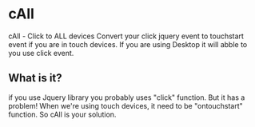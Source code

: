 cAll 
====

cAll - Click to ALL devices
Convert your click jquery event to touchstart event if you are in touch devices. If you are using Desktop it will abble to you use click event.


## What is it?
if you use Jquery library you probably uses "click" function. But it has a problem! When we're using touch devices, it need to be "ontouchstart" function. So cAll is your solution. 

